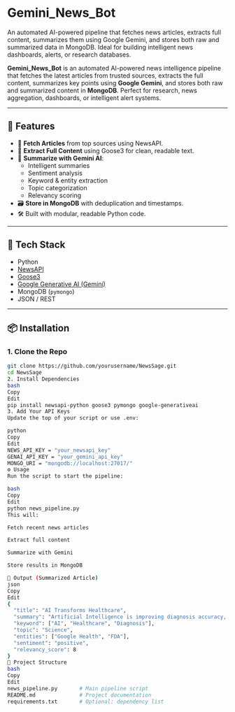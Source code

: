 # Gemini_News_Bot
An automated AI-powered pipeline that fetches news articles, extracts full content, summarizes them using Google Gemini, and stores both raw and summarized data in MongoDB. Ideal for building intelligent news dashboards, alerts, or research databases.

**Gemini_News_Bot** is an automated AI-powered news intelligence pipeline that fetches the latest articles from trusted sources, extracts the full content, summarizes key points using **Google Gemini**, and stores both raw and summarized content in **MongoDB**. Perfect for research, news aggregation, dashboards, or intelligent alert systems.

---

## 🚀 Features

- 🔎 **Fetch Articles** from top sources using NewsAPI.
- 📄 **Extract Full Content** using Goose3 for clean, readable text.
- 🤖 **Summarize with Gemini AI**:
  - Intelligent summaries
  - Sentiment analysis
  - Keyword & entity extraction
  - Topic categorization
  - Relevancy scoring
- 🗃️ **Store in MongoDB** with deduplication and timestamps.
- 🛠️ Built with modular, readable Python code.

---

## 🧰 Tech Stack

- Python
- [NewsAPI](https://newsapi.org/)
- [Goose3](https://pypi.org/project/goose3/)
- [Google Generative AI (Gemini)](https://ai.google.dev/)
- MongoDB (`pymongo`)
- JSON / REST

---

## 📦 Installation

### 1. Clone the Repo
```bash
git clone https://github.com/yourusername/NewsSage.git
cd NewsSage
2. Install Dependencies
bash
Copy
Edit
pip install newsapi-python goose3 pymongo google-generativeai
3. Add Your API Keys
Update the top of your script or use .env:

python
Copy
Edit
NEWS_API_KEY = "your_newsapi_key"
GENAI_API_KEY = "your_gemini_api_key"
MONGO_URI = "mongodb://localhost:27017/"
⚙️ Usage
Run the script to start the pipeline:

bash
Copy
Edit
python news_pipeline.py
This will:

Fetch recent news articles

Extract full content

Summarize with Gemini

Store results in MongoDB

🧾 Output (Summarized Article)
json
Copy
Edit
{
  "title": "AI Transforms Healthcare",
  "summary": "Artificial Intelligence is improving diagnosis accuracy, speeding up drug discovery...",
  "keyword": ["AI", "Healthcare", "Diagnosis"],
  "topic": "Science",
  "entities": ["Google Health", "FDA"],
  "sentiment": "positive",
  "relevancy_score": 8
}
📁 Project Structure
bash
Copy
Edit
news_pipeline.py       # Main pipeline script
README.md              # Project documentation
requirements.txt       # Optional: dependency list


